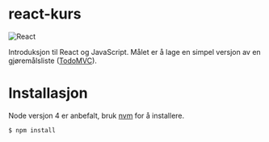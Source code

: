 # react-kurs
![React](https://www.wagonhq.com/images/posts/react.png)

Introduksjon til React og JavaScript. Målet er å lage en simpel versjon av en gjøremålsliste ([TodoMVC](http://todomvc.com/)).

# Installasjon

Node versjon 4 er anbefalt, bruk [nvm](https://github.com/creationix/nvm) for å installere.

```bash
$ npm install
```
